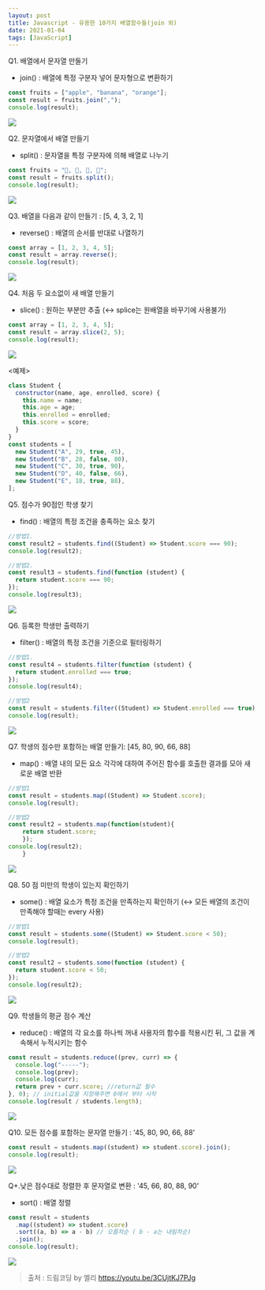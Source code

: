 ```yaml
---
layout: post
title: Javascript - 유용한 10가지 배열함수들(join 외)
date: 2021-01-04
tags: [JavaScript]
---
```


Q1. 배열에서 문자열 만들기

- join() : 배열에 특정 구분자 넣어 문자형으로 변환하기

```jsx
const fruits = ["apple", "banana", "orange"];
const result = fruits.join(",");
console.log(result);
```

![](https://images.velog.io/images/hyehye/post/dc80b20b-b365-41b1-bd32-c58dd9e035be/%E1%84%89%E1%85%B3%E1%84%8F%E1%85%B3%E1%84%85%E1%85%B5%E1%86%AB%E1%84%89%E1%85%A3%E1%86%BA%202021-01-04%20%E1%84%8B%E1%85%A9%E1%84%92%E1%85%AE%2012.21.03.png)

Q2. 문자열에서 배열 만들기

- split() : 문자열을 특정 구분자에 의해 배열로 나누기

```jsx
const fruits = "🍎, 🥝, 🍌, 🍒";
const result = fruits.split();
console.log(result);
```

![](https://images.velog.io/images/hyehye/post/5c802c07-926b-4e8a-a79c-e1e93c4d81c4/%E1%84%89%E1%85%B3%E1%84%8F%E1%85%B3%E1%84%85%E1%85%B5%E1%86%AB%E1%84%89%E1%85%A3%E1%86%BA%202021-01-04%20%E1%84%8B%E1%85%A9%E1%84%92%E1%85%AE%2012.21.35.png)

Q3. 배열을 다음과 같이 만들기 : [5, 4, 3, 2, 1]

- reverse() : 배열의 순서를 반대로 나열하기

```jsx
const array = [1, 2, 3, 4, 5];
const result = array.reverse();
console.log(result);
```

![](https://images.velog.io/images/hyehye/post/2c52a069-b785-4ae7-9251-629f37130bfe/%E1%84%89%E1%85%B3%E1%84%8F%E1%85%B3%E1%84%85%E1%85%B5%E1%86%AB%E1%84%89%E1%85%A3%E1%86%BA%202021-01-04%20%E1%84%8B%E1%85%A9%E1%84%92%E1%85%AE%2012.21.55.png)

Q4. 처음 두 요소없이 새 배열 만들기

- slice() : 원하는 부분만 추출 (↔️ splice는 원배열을 바꾸기에 사용불가)

```jsx
const array = [1, 2, 3, 4, 5];
const result = array.slice(2, 5);
console.log(result);
```

![](https://images.velog.io/images/hyehye/post/664165d1-08f9-409c-a9ae-8c43c6a83a40/%E1%84%89%E1%85%B3%E1%84%8F%E1%85%B3%E1%84%85%E1%85%B5%E1%86%AB%E1%84%89%E1%85%A3%E1%86%BA%202021-01-04%20%E1%84%8B%E1%85%A9%E1%84%92%E1%85%AE%2012.22.16.png)

<예제>

```jsx
class Student {
  constructor(name, age, enrolled, score) {
    this.name = name;
    this.age = age;
    this.enrolled = enrolled;
    this.score = score;
  }
}
const students = [
  new Student("A", 29, true, 45),
  new Student("B", 28, false, 80),
  new Student("C", 30, true, 90),
  new Student("D", 40, false, 66),
  new Student("E", 18, true, 88),
];
```

Q5. 점수가 90점인 학생 찾기

- find() : 배열의 특정 조건을 충족하는 요소 찾기

```jsx
//방법1.
const result2 = students.find((Student) => Student.score === 90);
console.log(result2);

//방법2.
const result3 = students.find(function (student) {
  return student.score === 90;
});
console.log(result3);
```

![](https://images.velog.io/images/hyehye/post/f61aece5-7582-4fa0-828f-6887975cd6d5/%E1%84%89%E1%85%B3%E1%84%8F%E1%85%B3%E1%84%85%E1%85%B5%E1%86%AB%E1%84%89%E1%85%A3%E1%86%BA%202021-01-04%20%E1%84%8B%E1%85%A9%E1%84%92%E1%85%AE%2012.22.38.png)

Q6. 등록한 학생만 출력하기

- filter() : 배열의 특정 조건을 기준으로 필터링하기

```jsx
//방법1.
const result4 = students.filter(function (student) {
  return student.enrolled === true;
});
console.log(result4);

//방법2
const result = students.filter((Student) => Student.enrolled === true);
console.log(result);
```

![](https://images.velog.io/images/hyehye/post/28d8bf0a-660d-4a19-bcc4-acbf59caba0a/%E1%84%89%E1%85%B3%E1%84%8F%E1%85%B3%E1%84%85%E1%85%B5%E1%86%AB%E1%84%89%E1%85%A3%E1%86%BA%202021-01-04%20%E1%84%8B%E1%85%A9%E1%84%92%E1%85%AE%2012.23.29.png)

Q7. 학생의 점수만 포함하는 배열 만들기: [45, 80, 90, 66, 88]

- map() : 배열 내의 모든 요소 각각에 대하여 주어진 함수를 호출한 결과를 모아 새로운 배열 반환

```jsx
//방법1
const result = students.map((Student) => Student.score);
console.log(result);

//방법2
const result2 = students.map(function(student){
    return student.score;
    });
console.log(result2);
    }
```

![](https://images.velog.io/images/hyehye/post/703bfdc8-80af-4d61-852d-36ed9865be30/%E1%84%89%E1%85%B3%E1%84%8F%E1%85%B3%E1%84%85%E1%85%B5%E1%86%AB%E1%84%89%E1%85%A3%E1%86%BA%202021-01-04%20%E1%84%8B%E1%85%A9%E1%84%92%E1%85%AE%2012.23.54.png)

Q8. 50 점 미만의 학생이 있는지 확인하기

- some() : 배열 요소가 특정 조건을 만족하는지 확인하기 (↔️ 모든 배열의 조건이 만족해야 할때는 every 사용)

```jsx
//방법1
const result = students.some((Student) => Student.score < 50);
console.log(result);

//방법2
const result2 = students.some(function (student) {
  return student.score < 50;
});
console.log(result2);
```

![](https://images.velog.io/images/hyehye/post/54b26187-6a41-4a8a-8fb0-93b98ce2c431/%E1%84%89%E1%85%B3%E1%84%8F%E1%85%B3%E1%84%85%E1%85%B5%E1%86%AB%E1%84%89%E1%85%A3%E1%86%BA%202021-01-04%20%E1%84%8B%E1%85%A9%E1%84%92%E1%85%AE%2012.24.14.png)

Q9. 학생들의 평균 점수 계산

- reduce() : 배열의 각 요소를 하나씩 꺼내 사용자의 함수를 적용시킨 뒤, 그 값을 계속해서 누적시키는 함수

```jsx
const result = students.reduce((prev, curr) => {
  console.log("-----");
  console.log(prev);
  console.log(curr);
  return prev + curr.score; //return값 필수
}, 0); // initial값을 지정해주면 0에서 부터 시작
console.log(result / students.length);
```

![](https://images.velog.io/images/hyehye/post/7e3c4306-6609-409f-bf3e-9333c127188b/%E1%84%89%E1%85%B3%E1%84%8F%E1%85%B3%E1%84%85%E1%85%B5%E1%86%AB%E1%84%89%E1%85%A3%E1%86%BA%202021-01-04%20%E1%84%8B%E1%85%A9%E1%84%92%E1%85%AE%2012.24.39.png)

Q10. 모든 점수를 포함하는 문자열 만들기 : '45, 80, 90, 66, 88'

```jsx
const result = students.map((student) => student.score).join();
console.log(result);
```

![](https://images.velog.io/images/hyehye/post/d5aabf9f-1c06-4c4c-8e55-df1d4122018a/%E1%84%89%E1%85%B3%E1%84%8F%E1%85%B3%E1%84%85%E1%85%B5%E1%86%AB%E1%84%89%E1%85%A3%E1%86%BA%202021-01-04%20%E1%84%8B%E1%85%A9%E1%84%92%E1%85%AE%2012.25.11.png)

Q+.낮은 점수대로 정렬한 후 문자열로 변환 : '45, 66, 80, 88, 90'

- sort() : 배열 정렬

```jsx
const result = students
  .map((student) => student.score)
  .sort((a, b) => a - b) // 오름차순 ( b - a는 내림차순)
  .join();
console.log(result);
```

![](https://images.velog.io/images/hyehye/post/38d54fec-cdf3-429d-9576-a4a26b4cdd09/%E1%84%89%E1%85%B3%E1%84%8F%E1%85%B3%E1%84%85%E1%85%B5%E1%86%AB%E1%84%89%E1%85%A3%E1%86%BA%202021-01-04%20%E1%84%8B%E1%85%A9%E1%84%92%E1%85%AE%2012.25.26.png)

> 출처 : 드림코딩 by 엘리 https://youtu.be/3CUjtKJ7PJg
